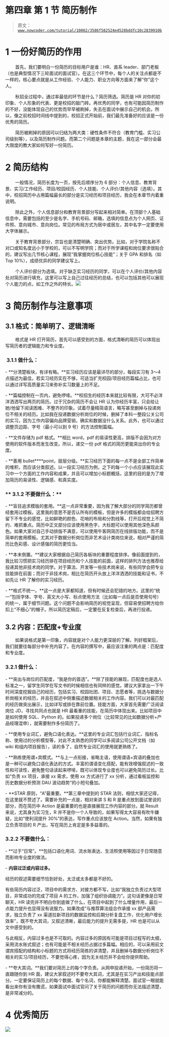 # 第四章 第 1 节 简历制作

> 原文：[`www.nowcoder.com/tutorial/10062/3586f582524e4528bddfc10c2839910b`](https://www.nowcoder.com/tutorial/10062/3586f582524e4528bddfc10c2839910b)

# 1 一份好简历的作用

        首先，我们要明白一份简历的目标用户是谁：HR、直系 leader、部门老板（也是典型情况下三轮面试的面试官）。在这三个环节中，每个人的关注点都是不一样的，核心要点就是从工作经验、个人能力、职业方向等方面来了解“你”这个人。

        秋招全过程中，通过率最低的环节是什么？简历筛选。简历是 HR 对你的初印象、个人形象的代表、更是校招的敲门砖。再优秀的同学，也有可能因简历制作的不好，没能体现自己的优势而早早被刷掉，失去在面试中展示自己的机会。所以，像之前校招时间线中提到的，校招正式开始前，我们最先准备好的应该是一份优秀的简历。

        简历被刷掉的原因可以归结为两大类：硬性条件不符合（教育门槛、实习公司级别等），以及简历制作问题。而第二个问题是本章的主题，我在这一部分会最大限度的教大家如何写好一份简历。

# 2 简历结构

        一般情况，简历长度为一页，按先后顺序分为 6 部分：个人信息、教育背景、实习/工作经历、项目/校园经历、个人技能、个人评价/其他内容（选填）。其中，校招简历中占用篇幅最长的部分是实习经历和项目经历，我会在本章节内着重说明。

        除此之外，个人信息部分和教育背景部分写起来相对简单。在顶部个人基础信息中，需要包括的至少是名字、手机号码、邮箱，选填的信息点为个人网页、证件照、意向城市、意向岗位。常见的布局方式为居中或居左，其中名字一定要使用大字体展示。

        关于教育背景部分，宗旨也是清楚明确、突出优势。比如，对于学院名称不对口或知名度远小于学校的，可以不写明学院；而对于所学课程和岗位要求很贴合的，建议写出几节核心课程，展现“我掌握岗位核心技能”；关于 GPA 和排名（如 Top 10%），成绩优异的同学建议写上。

        个人评价部分为选填。对于缺乏实习经历的同学，可以在个人评价/其他内容处对简历进行填充，这里可以写上自己过往经历的总结，也可以包括其他可以展现个人能力的点，如工作之外的特长。![](img/21cb201d468a5f6d81a22055c7f15942.png)

# 3 简历制作与注意事项

## 3.1 **格式：简单明了、逻辑清晰**

        格式是 HR 打开简历，首先可以感受到的方面，格式清晰的简历可以体现出写简历者的逻辑能力和专业度。

###  **3.1.1 做什么：**

- **分清楚板块，有详有略。**实习经历应该是最详尽的部分，每段实习有 3～4 点描述为最佳。若实习经历实在不够，可适当扩充校园/项目经历篇幅占比，也可以通过详写高质量实习来弥补实习数量上的不足。

- **篇幅控制在一页内，避免啰嗦。**校招生的经历本来就比较有限，大可不必洋洋洒洒写出两页的简历。过于冗杂的简历不会让 HR 认为你经历丰富，只会给让她/他留下阅读困难、不整齐的印象。试着尽量精简语言，略写甚至删掉与投递岗位不相关的经历。比如我在投递数据分析岗位的时候，删掉了本科一整段公关公司的实习，因为工作内容偏向品牌营销，确实和数据没什么关系。此外，也可以通过调整页边距、字号（最小可以到 9 号）的方法控制篇幅。

- **文件存储为 pdf 格式。**相比 word，pdf 的易读性更高，排版不会因为对方使用的软件版本而发生改变。所以，递交一份 pdf 格式的简历更能突出你的专业度。

- **善用 bullet****point，层层分级。**实习经历下面的每一点不是全部工作简单的堆积，而应该分类叙述。以一段实习经历为例，之下的每一个小点应该展现此实习中一个方面的工作内容和成果，并且可以增加小标题概括，这里的目的是为了增加简历的易读性、逻辑感、和真实度。

### ** 3.1.2 不要做什么：**

- **盲目追求模版的套用。**这一点非常重要，因为我了解大部分的同学简历都曾经套用过模板。这里我的意思不是否认所有的模板，但是许多的模版都会给招聘方留下不专业的感觉，比如鲜艳的颜色、花哨的布局和分割线等，打开后视觉上不简约、难抓重点。简历中正文部分应该使用黑色字，大标题可以使用其他深色系颜色。如果大家对自己手动排版不满意，可以使用牛客网简历在线排版功能，而不是简单的套用模板。尤其对于数据分析岗位而非艺术设计类岗位来说，相对严谨的简历比色彩感、设计感强的简历更恰当。

- **本末倒置。**建议大家根据自己简历各板块的重要程度排序。像前面提到的，我比较习惯把实习经历排在项目经历和个人技能的前面，这样的排列方法也推荐给投递其他非技术岗的同学。对于算法、开发等一些技术岗来说，有些同学会把专业技能排在前面；而对于非技术岗，相比在简历开头放上洋洋洒洒的技能和证书，不如先让 HR 了解你的实习经历。

- **格式不统一。**这一点是大家都知道，但有时候还会犯错的地方。这里的“统一”包括字体、字号、英文大小写、标点使用方法（比如每一点后是否使用句号）的统一，属于细节问题。这个问题不会影响简历的视觉呈现，但容易使招聘方给你扣上“不细心”的帽子。所以简历定稿后，一定要在反复检查后，再进行投递。

## 3.2 **内容：匹配度+专业度**

        如果说格式是第一印象，内容就是对个人能力更深层的了解。列好框架后，我们就要往每部分中补充内容了。在内容的撰写中，最应该注重的两点是：匹配度和专业度。

### 3.2.1 **做什么：**

- **突出与岗位的匹配度，“我是你的首选”。**除了技能的展现，匹配度也是选人标准之一，留学生同学在写文书的时候相信也有同样的感觉。建议大家拿出一下午时间深度挖掘自己的经历，包括实习、校园社团、项目、志愿者等，挑选与数据分析岗相关的经历，并且在叙述中侧重描述数据相关的工作内容。我们可以对最匹配的经历做突出展示，比如详写或排在靠前位置。技能方面，大家首先需要广泛阅读岗位 JD，寻找共同点也就是 HR 最看重的技能，在简历中体现出来。比如项目中是如何使用 SQL、Python 的。如果投递多个岗位（比较常见的比如数据分析+产品经理混申），就需要制作多份简历了。

- **使用专业词汇，避免口语化表达。**这里的专业词汇包括行业词汇、指标名称、使用过的分析模型等，对此不太熟悉的同学可以多阅读公司公开文档（如 wiki 和组内项目报告），读的多了，自然专业词汇的使用就更熟练了。

- **熟练使用谓+宾模式。**与上一点衔接，省略主语，使用谓语+宾语的叠加也是一种可以避免口语化表达的方式。丰富的谓语变化搭配，能有效增强叙述的一致性和可读性，避免整句话读起来啰嗦，既可以体现专业度也可以避免简历过长。比如“负责 xx 项目，承接 xx 需求，使用 xx 方式进行了 xx 分析，通过看板监控和历史数据分析预测 DAU 波动趋势”的小短句叠加。

- **STAR 原则，“A”最重要。**第三章中提到的 STAR 法则，相信大家还记得，在这里就不赘述了。需要补充的一点是，相对来讲 S 和 R 是重点放到面试里说的部分，而在简历中 Action 是最重要的也是直接展现工作内容的部分。就 Result 来说，尤其身为实习生，R 并不是你一个人导致的，如果写得太大容易有吹牛嫌疑，比如“使利润提升 30%”的表达，写作重点应该放在 Action。当然，如果有独立负责项目的 R 产出，写在简历上肯定是多多益善的。

### **3.2.2 不要做什么：**

- **过于“日常”。**包括口语化用词、流水账表达、生活照使用等因过于日常随意而影响专业度的做法。

- **内容过泛或内容过多。**

经历的叙述需要细节恰到好处，太泛或太多都是不好的。

有些简历内容过泛，项目中的需求方、对接方都不写，比如“我独立负责过大型项目，非常成功的完成了项目 A 的工作，加强了组织协调能力”。这句话更像是日常聊天，HR 读完并不明白你到底做了什么，在项目中起到了什么增量作用，最后一点能力提升也显得没有说服力。如果改成“与推荐算法组合作承接 xx 部产品需求，独立负责了 xx 渠道拉新项目的数据监控和后期分析复盘工作，优化用户增长效率”，既不夸大其词，又叙述清晰，最后能力的提升无需多提，HR 也是可以从文中感受到的。

与此相反，内容过多也是不可取的。内容过多的原因有可能是项目过程写的太细，采用流水账式叙述；也有可能是不相关经历占据过多篇幅。相应的，可以采用前文谓宾搭配的结构和小标题的方式将经历简练的讲清楚，并且删掉与数据分析岗位不相关的实习/项目经历，不要觉得心疼，因为无关经历并不会给你提供帮助。

- **夸大其词。**我们要对简历上的每个字负责。从网申投递开始，一份简历将一直跟随你到 HR 面，建议大家叙述时不要夸大其词，尤其是在实习产出和技能点部分。一定要保证简历上的每个数据、每个名词，你都能解释清楚。面试官一眼就能看出来你有没有撒谎，如果面试中面试官问了关于简历的问题而你无法描述清楚，是非常减分的。

# 4 优秀简历

![](img/340f8541330a3757d7cd99860934e5f0.png)